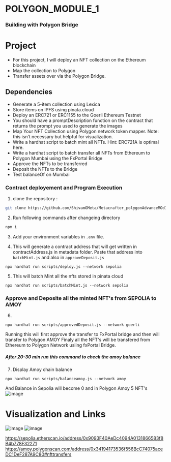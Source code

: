 # POLYGON_MODULE_1

### Building with Polygon Bridge
# Project
- For this project, I will deploy an NFT collection on the Ethereum blockchain
- Map the collection to Polygon
- Transfer assets over via the Polygon Bridge.

## Dependencies
- Generate a 5-item collection using Lexica
- Store items on IPFS using pinata.cloud
- Deploy an ERC721 or ERC1155 to the Goerli Ethereum Testnet
- You should have a promptDescription function on the contract that returns the prompt you used to generate the images
- Map Your NFT Collection using Polygon network token mapper. Note: this isn’t necessary but helpful for visualization.
- Write a hardhat script to batch mint all NFTs. Hint: ERC721A is optimal here.
- Write a hardhat script to batch transfer all NFTs from Ethereum to Polygon Mumbai using the FxPortal Bridge
- Approve the NFTs to be transferred
- Deposit the NFTs to the Bridge
- Test balanceOf on Mumbai

### Contract deployement and Program Execution
1. clone the repository :
 ```sh
git clone https://github.com/ShivamGMeta/Metacrafter_polygonAdvanceMOd1.git
 ```
2. Run following commands after changeing directory
```sh
npm i
 ```
3. Add your environment variables in `.env` file.
  
4. This will generate a contract address that will get written in contractAddress.js in metadata folder. Paste that address into `batchMint.js` and also in `approveDeposit.js`
``` shell
npx hardhat run scripts/deploy.js --network sepolia 
```

5. This will batch Mint all the nfts stored in pinata cloud
``` shell
npx hardhat run scripts/batchMint.js --network sepolia
```
### Approve and Deposite all the minted NFT's  from SEPOLIA to AMOY
6.
```shell
npx hardhat run scripts/approvedDeposit.js --network goerli
```

Running this will first approve the transfer to FxPortal bridge and then will transfer to Polygon AMOY 
Finaly all the NFT's will be transfered from Ethereum to Polygon Network usiing fxPortal Bridge.

##### After 20-30 min run this command to check the amoy balance 
7. Display Amoy chain balance
```shell
npx hardhat run scripts/balanceamoy.js --network amoy
```

And Balance in Sepolia will become 0 and in Polygon Amoy 5 NFT's
![image](https://github.com/user-attachments/assets/8f7eff85-6ab1-4c6c-969b-ffa059fea473)



# Visualization and Links
![image](https://github.com/user-attachments/assets/3bdb29fc-327d-4257-b45b-3921efd977be)
![image](https://github.com/user-attachments/assets/3abccc3c-ad78-4187-9883-ae855fe40daf)



https://sepolia.etherscan.io/address/0x9093F40AeDc4094A0131866583f8B4b778F32271
https://amoy.polygonscan.com/address/0x34194173536f556BcC74075aceDC1DeF287A9C80#nfttransfers
